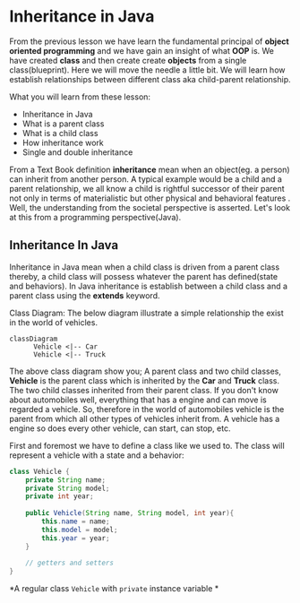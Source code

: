 # Inheritance in Java

From the previous lesson we have learn the fundamental principal of **object oriented programming** and we have gain an insight of what **OOP** is. We have created **class** and then create create **objects** from a single class(blueprint). Here we will move the needle a little bit. We will learn how establish relationships between different class aka child-parent relationship.

What you will learn from these lesson:

* Inheritance in Java
* What is a parent class
* What is a child class
* How inheritance work
* Single and double inheritance



From a Text Book definition **inheritance** mean when an object(eg. a person) can inherit from another person. A typical example would be a child and a parent relationship, we all know a child is rightful successor of  their parent not only in terms of materialistic but other physical and behavioral features . Well, the understanding from the societal perspective is asserted. Let's look at this from a programming perspective(Java).

## Inheritance In Java

Inheritance in Java mean when a child class is driven from  a parent class thereby, a child class will possess whatever the parent has defined(state and behaviors). In Java inheritance is establish between a child class and a parent class using the **extends** keyword.

Class Diagram: The below diagram illustrate a simple relationship the exist in the world of vehicles.

```mermaid
classDiagram
      Vehicle <|-- Car
      Vehicle <|-- Truck         
```

The above class diagram show you; A parent class and two child classes, **Vehicle** is the parent class which is inherited by the **Car** and **Truck** class. The two child classes inherited from their parent class. If you don't know about automobiles well, everything that has a engine and can move is regarded a vehicle. So, therefore in the world of automobiles vehicle is the parent from which all other types of vehicles inherit from. A vehicle has a engine so does every other vehicle, can start, can stop, etc.

First and foremost we have to define a class like we used to. The class will represent a vehicle with a state and a behavior:

```java
class Vehicle {
    private String name;
    private String model;
    private int year;
    
    public Vehicle(String name, String model, int year){
        this.name = name;
        this.model = model;
        this.year = year;
    }
    
    // getters and setters
}
```

 *A regular class `Vehicle` with `private` instance variable *

